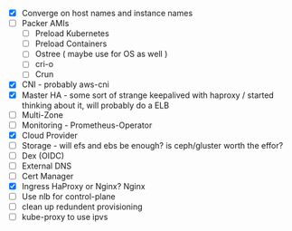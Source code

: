   - [x] Converge on host names and instance names
  - [ ] Packer AMIs
    - [ ] Preload Kubernetes
    - [ ] Preload Containers
    - [ ] Ostree ( maybe use for OS as well )
    - [ ] cri-o
    - [ ] Crun
  - [x] CNI - probably aws-cni
  - [x] Master HA - some sort of strange keepalived with haproxy / started thinking about it, will probably do a ELB
  - [ ] Multi-Zone
  - [ ] Monitoring - Prometheus-Operator
  - [x] Cloud Provider
  - [ ] Storage - will efs and ebs be enough? is ceph/gluster worth the effor?
  - [ ] Dex (OIDC)
  - [ ] External DNS
  - [ ] Cert Manager
  - [x] Ingress HaProxy or Nginx? Nginx
  - [ ] Use nlb for control-plane
  - [ ] clean up redundent provisioning
  - [ ] kube-proxy to use ipvs
